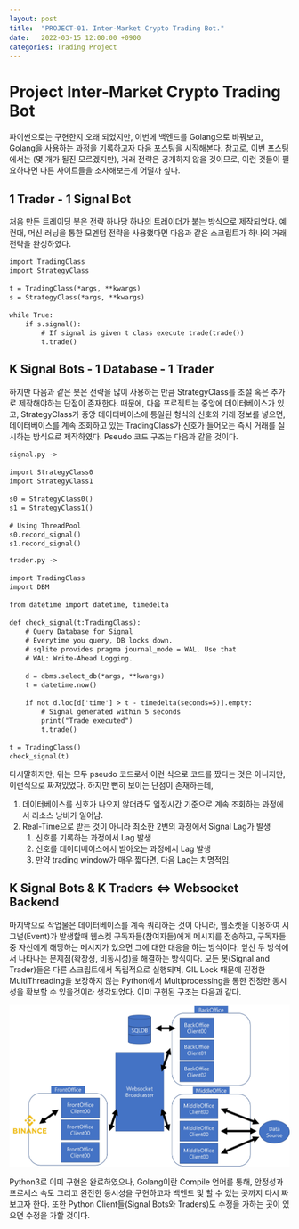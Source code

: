 ```yaml
---
layout: post
title:  "PROJECT-01. Inter-Market Crypto Trading Bot."
date:   2022-03-15 12:00:00 +0900
categories: Trading Project
---
```


# Project Inter-Market Crypto Trading Bot
<p>
    파이썬으로는 구현한지 오래 되었지만, 이번에 백엔드를 Golang으로 바꿔보고, Golang을 사용하는 과정을
    기록하고자 다음 포스팅을 시작해본다. 
   참고로, 이번 포스팅에서는 (몇 개가 될진 모르겠지만), 거래 전략은 공개하지 않을 것이므로, 
이런 것들이 필요하다면 다른 사이트들을 조사해보는게 어떨까 싶다.  
</p>

## 1 Trader - 1 Signal Bot
<p>
    처음 만든 트레이딩 봇은 전략 하나당 하나의 트레이더가 붙는 방식으로 제작되었다.
    예컨대, 머신 러닝을 통한 모멘텀 전략을 사용했다면 다음과 같은 스크립트가 하나의 거래전략을 완성하였다.
</p>

```
import TradingClass
import StrategyClass

t = TradingClass(*args, **kwargs)
s = StrategyClass(*args, **kwargs)

while True:
    if s.signal():
        # If signal is given t class execute trade(trade())
        t.trade()
```

## K Signal Bots - 1 Database - 1 Trader

<p>
    하지만 다음과 같은 봇은 전략을 많이 사용하는 만큼 StrategyClass를 조절 혹은 
    추가로 제작해야하는 단점이 존재한다. 때문에, 다음 프로젝트는 
    중앙에 데이터베이스가 있고, StrategyClass가 중앙 데이터베이스에 통일된 형식의 신호와 거래 정보를 넣으면,
    데이터베이스를 계속 조회하고 있는 TradingClass가 신호가 들어오는 즉시 거래를 실시하는 방식으로 
    제작하였다. Pseudo 코드 구조는 다음과 같을 것이다. 
</p>


```
signal.py ->

import StrategyClass0
import StrategyClass1

s0 = StrategyClass0()
s1 = StrategyClass1()

# Using ThreadPool
s0.record_signal()
s1.record_signal()
```

```
trader.py ->

import TradingClass
import DBM

from datetime import datetime, timedelta

def check_signal(t:TradingClass):
    # Query Database for Signal
    # Everytime you query, DB locks down.
    # sqlite provides pragma journal_mode = WAL. Use that
    # WAL: Write-Ahead Logging. 
    
    d = dbms.select_db(*args, **kwargs)
    t = datetime.now()
    
    if not d.loc[d['time'] > t - timedelta(seconds=5)].empty:
        # Signal generated within 5 seconds
        print("Trade executed")
        t.trade()
        
t = TradingClass()
check_signal(t)
```
<p>
    다시말하지만, 위는 모두 pseudo 코드로서 이런 식으로 코드를 짰다는 것은 아니지만, 이런식으로 짜져있었다.
    하지만 뻔히 보이는 단점이 존재하는데, 

1. 데이터베이스를 신호가 나오지 않더라도 일정시간 기준으로 계속 조회하는 과정에서 리소스 낭비가 일어남.
2. Real-Time으로 받는 것이 아니라 최소한 2번의 과정에서 Signal Lag가 발생
   1. 신호를 기록하는 과정에서 Lag 발생
   2. 신호를 데이터베이스에서 받아오는 과정에서 Lag 발생
   3. 만약 trading window가 매우 짧다면, 다음 Lag는 치명적임.

</p>

## K Signal Bots & K Traders <=> Websocket Backend

<p>
마지막으로 작업물은 데이터베이스를 계속 쿼리하는 것이 아니라,  
웹소켓을 이용하여 시그널(Event)가 발생할때 웹소켓 구독자들(참여자들)에게 메시지를 전송하고,
구독자들 중 자신에게 해당하는 메시지가 있으면 그에 대한 대응을 하는 방식이다. 
앞선 두 방식에서 나타나는 문제점(확장성, 비동시성)을 해결하는 방식이다. 
모든 봇(Signal and Trader)들은 다른 스크립트에서 독립적으로 실행되며, 
GIL Lock 때문에 진정한 MultiThreading을 보장하지 않는 Python에서
Multiprocessing을 통한 진정한 동시성을 확보할 수 있을것이라 생각되었다. 
이미 구현된 구조는 다음과 같다. 
</p>

![plot](../img/pjt_01_architect.jpg)

<p>
Python3로 이미 구현은 완료하였으나, Golang이란 Compile 언어를 통해, 안정성과 프로세스 속도
그리고 완전한 동시성을 구현하고자 백엔드 및 할 수 있는 곳까지 다시 짜보고자 한다. 
또한 Python Client들(Signal Bots와 Traders)도 수정을 가하는 곳이 있으면 수정을 가할 것이다. 
</p>

